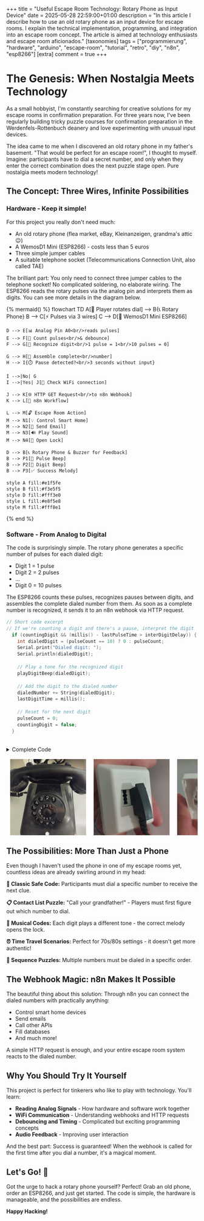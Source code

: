 +++
title = "Useful Escape Room Technology: Rotary Phone as Input Device"
date = 2025-05-28 22:59:00+01:00
description = "In this article I describe how to use an old rotary phone as an input device for escape rooms. I explain the technical implementation, programming, and integration into an escape room concept. The article is aimed at technology enthusiasts and escape room aficionados."
[taxonomies]
tags = ["programmierung", "hardware", "arduino", "escape-room", "tutorial", "retro", "diy", "n8n", "esp8266"] 
[extra]
comment = true
+++
# The Genesis: When Nostalgia Meets Technology

As a small hobbyist, I'm constantly searching for creative solutions for my escape rooms in confirmation preparation. For three years now, I've been regularly building tricky puzzle courses for confirmation preparation in the Werdenfels-Rottenbuch deanery and love experimenting with unusual input devices.

The idea came to me when I discovered an old rotary phone in my father's basement. "That would be perfect for an escape room!", I thought to myself. Imagine: participants have to dial a secret number, and only when they enter the correct combination does the next puzzle stage open. Pure nostalgia meets modern technology!

## The Concept: Three Wires, Infinite Possibilities

### Hardware - Keep it simple! 
For this project you really don't need much:
- An old rotary phone (flea market, eBay, Kleinanzeigen, grandma's attic 😉)
- A WemosD1 Mini (ESP8266) - costs less than 5 euros
- Three simple jumper cables
- A suitable telephone socket (Telecommunications Connection Unit, also called TAE)

The brilliant part: You only need to connect three jumper cables to the telephone socket! No complicated soldering, no elaborate wiring. The ESP8266 reads the rotary pulses via the analog pin and interprets them as digits. You can see more details in the diagram below.

{% mermaid() %}
flowchart TD
    A[👤 Player rotates dial] --> B{📞 Rotary Phone}
    B --> C[⚡ Pulses via 3 wires]
    C --> D[🔧 WemosD1 Mini ESP8266]
    
    D --> E[📊 Analog Pin A0<br/>reads pulses]
    E --> F[🧮 Count pulses<br/>& debounce]
    F --> G[🔢 Recognize digit<br/>1 pulse = 1<br/>10 pulses = 0]
    
    G --> H[📝 Assemble complete<br/>number]
    H --> I{⏱️ Pause detected?<br/>3 seconds without input}
    
    I -->|No| G
    I -->|Yes| J[📡 Check WiFi connection]
    
    J --> K[🌐 HTTP GET Request<br/>to n8n Webhook]
    K --> L[🎯 n8n Workflow]
    
    L --> M[🔓 Escape Room Action]
    M --> N1[💡 Control Smart Home]
    M --> N2[📧 Send Email]  
    M --> N3[🔊 Play Sound]
    M --> N4[🚪 Open Lock]
    
    D --> B[📞 Rotary Phone & Buzzer for Feedback]
    B --> P1[📢 Pulse Beep]
    B --> P2[🎵 Digit Beep]
    B --> P3[✅ Success Melody]
    
    style A fill:#e1f5fe
    style B fill:#f3e5f5
    style D fill:#fff3e0
    style L fill:#e8f5e8
    style M fill:#fff8e1

{% end %}

### Software - From Analog to Digital
The code is surprisingly simple. The rotary phone generates a specific number of pulses for each dialed digit:
- Digit 1 = 1 pulse
- Digit 2 = 2 pulses  
- ...
- Digit 0 = 10 pulses

The ESP8266 counts these pulses, recognizes pauses between digits, and assembles the complete dialed number from them. As soon as a complete number is recognized, it sends it to an n8n webhook via HTTP request.

```cpp
// Short code excerpt
// If we're counting a digit and there's a pause, interpret the digit
  if (countingDigit && (millis() - lastPulseTime > interDigitDelay)) {
    int dialedDigit = (pulseCount == 10) ? 0 : pulseCount;
    Serial.print("Dialed digit: ");
    Serial.println(dialedDigit);
    
    // Play a tone for the recognized digit
    playDigitBeep(dialedDigit);
    
    // Add the digit to the dialed number
    dialedNumber += String(dialedDigit);
    lastDigitTime = millis();
    
    // Reset for the next digit
    pulseCount = 0;
    countingDigit = false;
  }
```
<br>
<details>

  <summary>Complete Code</summary>

```cpp
#include <ESP8266WiFi.h>
#include <ESP8266HTTPClient.h>
#include <WiFiClient.h>

// WiFi Configuration
const char* ssid = "MyWiFi";       // Change this to your WiFi name
const char* password = "**********"; // Change this to your WiFi password

// Webhook Configuration
const char* webhookUrl = "http://example.com/webhook";  // Change this to your webhook URL - must not be SSL as ESP8266 doesn't support SSL

// Configuration for the rotary phone
const int phonePin = A0;           // Analog pin for the rotary phone
const int threshold = 1000;        // Threshold value for pulse detection
const int debounceDelay = 20;      // Debounce time in milliseconds
const int interDigitDelay = 700;   // Time to wait before recognizing a new digit

// Buzzer / Sound Output
const int buzzerPin = D5;          // Pin for the buzzer or speaker
const int pulseBeepDuration = 50;  // Duration of beep tone in milliseconds
const int digitBeepDuration = 200; // Duration of beep tone for recognized digits
const int digitBeepFrequency = 1000; // Pitch for recognized digits

bool pulseState = false;           // Current pulse state
bool lastPulseState = false;       // Previous pulse state
int pulseCount = 0;                // Number of pulses (dial clicks)
unsigned long lastPulseTime = 0;   // Time of last pulse
bool countingDigit = false;        // Whether we're currently counting a digit

String dialedNumber = "";          // Stores the complete dialed number
unsigned long lastDigitTime = 0;   // Time of last recognized digit
const int completeNumberDelay = 3000; // Time after last digit before number is considered complete

// WiFi Management
unsigned long lastWifiCheckTime = 0;
const int wifiCheckInterval = 30000;  // Check WiFi every 30 seconds

void setup() {
  Serial.begin(9600);
  pinMode(phonePin, INPUT);
  pinMode(buzzerPin, OUTPUT);
  
  // Disable WiFi sleep mode for more stable connection
  WiFi.setSleepMode(WIFI_NONE_SLEEP);
  
  // Connect to WiFi with higher timeout value
  connectToWifi();
  
  Serial.println("Rotary phone reader started");
  Serial.println("-------------------------");
  
  // Startup sound
  playSuccessSound();
}

// Simple tone with specified frequency and duration
void playTone(int frequency, int duration) {
  // We use a simple on/off tone for ESP8266
  // Frequency is simulated by delay between switches
  long delayValue = 1000000 / frequency / 2;
  long numCycles = frequency * duration / 1000;
  
  for (long i = 0; i < numCycles; i++) {
    digitalWrite(buzzerPin, HIGH);
    delayMicroseconds(delayValue);
    digitalWrite(buzzerPin, LOW);
    delayMicroseconds(delayValue);
  }
}

// Short tone for detected pulses
void playPulseBeep() {
  digitalWrite(buzzerPin, HIGH);
  delay(pulseBeepDuration);
  digitalWrite(buzzerPin, LOW);
}

// Tone for recognized digit
void playDigitBeep(int digit) {
  // Play a tone with frequency proportional to digit
  int freq = digitBeepFrequency + (digit * 100); // Higher tone for higher digits
  playTone(freq, digitBeepDuration);
}

// Success melody for successful sending
void playSuccessSound() {
  playTone(1000, 100);
  delay(50);
  playTone(1500, 100);
  delay(50);
  playTone(2000, 200);
}

void connectToWifi() {
  Serial.print("Connecting to WiFi ");
  Serial.print(ssid);
  Serial.println("...");
  
  WiFi.mode(WIFI_STA);  // Explicitly set station mode
  WiFi.begin(ssid, password);
  
  // Set higher timeout value for connection (10 seconds)
  int timeout = 20;  // 10 second timeout
  while (WiFi.status() != WL_CONNECTED && timeout > 0) {
    delay(500);
    Serial.print(".");
    timeout--;
  }
  
  if (WiFi.status() == WL_CONNECTED) {
    Serial.println("");
    Serial.println("WiFi connected!");
    Serial.print("IP address: ");
    Serial.println(WiFi.localIP());
    playSuccessSound(); // Tone for successful connection
  } else {
    Serial.println("");
    Serial.println("WiFi connection failed. Will try again later.");
    // Error tone for failed connection
    playTone(300, 500);
  }
}

void checkWifiConnection() {
  if (millis() - lastWifiCheckTime > wifiCheckInterval) {
    lastWifiCheckTime = millis();
    
    if (WiFi.status() != WL_CONNECTED) {
      Serial.println("WiFi connection lost. Trying to reconnect...");
      WiFi.disconnect();
      delay(1000);
      connectToWifi();
    } else {
      // Optional: Confirmation that WiFi is still connected
      // Serial.println("WiFi connection OK");
    }
  }
}

void loop() {
  // Regularly check WiFi connection
  checkWifiConnection();
  
  // Read input from rotary phone
  int sensorValue = analogRead(phonePin);
  
  // Determine pulse state (high or low)
  pulseState = (sensorValue < threshold);
  
  // Detection of falling edge (pulse start)
  if (pulseState && !lastPulseState) {
    // Debounce
    delay(debounceDelay);
    
    // Read again for confirmation
    sensorValue = analogRead(phonePin);
    if (sensorValue < threshold) {
      // Valid pulse detected
      countingDigit = true;
      pulseCount++;
      lastPulseTime = millis();
      
      Serial.print("Pulse detected! Count: ");
      Serial.println(pulseCount);
      
      // Generate short signal tone for each detected pulse
      playPulseBeep();
    }
  }
  
  // If we're counting a digit and there's a pause, interpret the digit
  if (countingDigit && (millis() - lastPulseTime > interDigitDelay)) {
    int dialedDigit = (pulseCount == 10) ? 0 : pulseCount;
    Serial.print("Dialed digit: ");
    Serial.println(dialedDigit);
    
    // Play a tone for the recognized digit
    playDigitBeep(dialedDigit);
    
    // Add the digit to the dialed number
    dialedNumber += String(dialedDigit);
    lastDigitTime = millis();
    
    // Reset for the next digit
    pulseCount = 0;
    countingDigit = false;
  }
  
  // Check if complete number was dialed (no new digit for X seconds)
  if (dialedNumber.length() > 0 && (millis() - lastDigitTime > completeNumberDelay)) {
    Serial.print("Complete dialed number: ");
    Serial.println(dialedNumber);
    
    // Send number to webhook
    sendNumberToWebhook(dialedNumber);
    
    // Reset for next number
    dialedNumber = "";
  }
  
  // Save current state for next comparison
  lastPulseState = pulseState;
  
  delay(1); // Small delay for stability
}

void sendNumberToWebhook(String number) {
  // Check WiFi connection
  if (WiFi.status() == WL_CONNECTED) {
    WiFiClient client;
    HTTPClient http;
    
    // Create URL with dialed number
    String url = String(webhookUrl) + "?number=" + number;
    
    Serial.print("Sending number to webhook: ");
    Serial.println(url);
    
    // Start HTTP connection with higher timeout
    http.begin(client, url);
    http.setTimeout(10000);  // 10 second timeout for HTTP connection
    
    // Send HTTP GET request
    int httpResponseCode = http.GET();
    
    if (httpResponseCode > 0) {
      Serial.print("HTTP response code: ");
      Serial.println(httpResponseCode);
      String payload = http.getString();
      Serial.println(payload);
      
      // Play success sound
      playSuccessSound();
    } else {
      Serial.print("Error in HTTP request. Error code: ");
      Serial.println(httpResponseCode);
      
      // Play error tone
      playTone(300, 500);
    }
    
    // End HTTP connection
    http.end();
  } else {
    Serial.println("WiFi not connected. Number will be cached and sent later.");
    // Play error tone
    playTone(300, 500);
  }
}
```
</details>
<br>

<style>
  .containerimg  img {
        width: 200px;
        height: auto;
        margin: 0 10px;
    }
</style>
<div class="containerimg" style="
    text-align: center;
    display: flex;
    overflow: scroll;
    flex-direction: row;
    flex-wrap: nowrap;
    align-items: center;">
<img src="/posts/useful-escape-room-technology/images/drehscheibe00001.jpg" alt="Rotary Phone">
<img src="/posts/useful-escape-room-technology/images/drehscheibe00003.jpg" alt="TAE Socket">
<img src="/posts/useful-escape-room-technology/images/drehscheibe00004.jpg" alt="TAE Socket Connection">
<img src="/posts/useful-escape-room-technology/images/drehscheibe00002.jpg" alt="ESP8266">
</div>

## The Possibilities: More Than Just a Phone

Even though I haven't used the phone in one of my escape rooms yet, countless ideas are already swirling around in my head:

**🔐 Classic Safe Code:** Participants must dial a specific number to receive the next clue.

**📋 Contact List Puzzle:** "Call your grandfather!" - Players must first figure out which number to dial.

**🎵 Musical Codes:** Each digit plays a different tone - the correct melody opens the lock.

**⏰ Time Travel Scenarios:** Perfect for 70s/80s settings - it doesn't get more authentic!

**🔄 Sequence Puzzles:** Multiple numbers must be dialed in a specific order.

## The Webhook Magic: n8n Makes It Possible

The beautiful thing about this solution: Through n8n you can connect the dialed numbers with practically anything:
- Control smart home devices
- Send emails  
- Call other APIs
- Fill databases
- And much more!

A simple HTTP request is enough, and your entire escape room system reacts to the dialed number.

## Why You Should Try It Yourself

This project is perfect for tinkerers who like to play with technology.
You'll learn:
- **Reading Analog Signals** - How hardware and software work together
- **WiFi Communication** - Understanding webhooks and HTTP requests  
- **Debouncing and Timing** - Complicated but exciting programming concepts
- **Audio Feedback** - Improving user interaction

And the best part: Success is guaranteed! When the webhook is called for the first time after you dial a number, it's a magical moment.

## Let's Go! 💪

Got the urge to hack a rotary phone yourself? Perfect! Grab an old phone, order an ESP8266, and just get started. The code is simple, the hardware is manageable, and the possibilities are endless.

**Happy Hacking!**